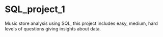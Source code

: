 # SQL_project_1
 Music store analysis using SQL, this project includes easy, medium, hard levels of questions giving insights about data.
